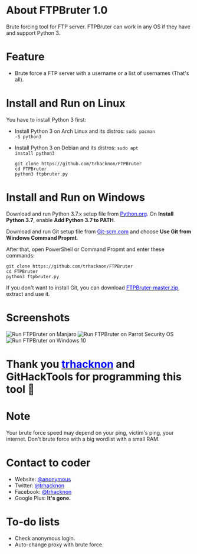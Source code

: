 # About FTPBruter 1.0
Brute forcing tool for FTP server. FTPBruter can work in any OS if they have and support Python 3.

# Feature
 * Brute force a FTP server with a username or a list of usernames (That's all).
 
# Install and Run on Linux
You have to install Python 3 first:
 * Install Python 3 on Arch Linux and its distros: <code>sudo pacman -S python3</code>
 * Install Python 3 on Debian and its distros: <code>sudo apt install python3</code>

       git clone https://github.com/trhacknon/FTPBruter
       cd FTPBruter
       python3 ftpbruter.py
       
# Install and Run on Windows
Download and run Python 3.7.x setup file from <a href="https://python.org" target="_blank"><span style="color: blue">Python.org</span></a>.
On <strong>Install Python 3.7</strong>, enable <strong>Add Python 3.7 to PATH</strong>.

Download and run Git setup file from <a href="https://Git-scm.com" target="_blank"><span style="color: blue">Git-scm.com</span></a> and choose <strong>Use Git from Windows Command Propmt</strong>.

After that, open PowerShell or Command Propmt and enter these commands:

    git clone https://github.com/trhacknon/FTPBruter
    cd FTPBruter
    python3 ftpbruter.py

If you don't want to install Git, you can download <a href="https://github.com/trhacknon/FTPBruter/archive/master.zip" target="_blank"><span style="color: blue">FTPBruter-master.zip</span></a>, extract and use it.

# Screenshots
![Run FTPBruter on Manjaro](https://raw.githubusercontent.com/GitHackTools/Store-the-pictures/master/FTPBruter%201.0%20-%20Manjaro.png)
![Run FTPBruter on Parrot Security OS](https://raw.githubusercontent.com/GitHackTools/Store-the-pictures/master/FTPBruter%201.0%20-%20ParrotSec.png)
![Run FTPBruter on Windows 10](https://raw.githubusercontent.com/GitHackTools/Store-the-pictures/master/FTPBruter%201.0%20-%20Windows.png)

# Thank you <a href="https://githacktools.blogspot.com" target="_blank"><span style="color: blue">trhacknon</span></a> and GitHackTools for programming this tool 🙂

# Note
Your brute force speed may depend on your ping, victim's ping, your internet. Don't brute force with a big wordlist with a small RAM.

# Contact to coder
 * Website: <a href="https://githacktools.blogspot.com" target="_blank"><span style="color: blue">@anonymous</span></a>
 * Twitter: <a href="https://twitter.com/" target="_blank"><span style="color: blue">@trhacknon</span></a>
 * Facebook: <a href="https://github.com/trhacknon" target="_blank"><span style="color: blue">@trhacknon</span></a>
 * Google Plus: <strong>It's gone.</strong>

# To-do lists
 * Check anonymous login.
 * Auto-change proxy with brute force.
